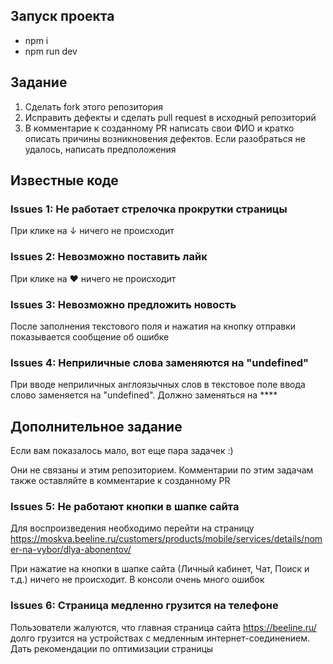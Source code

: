 ## Запуск проекта
* npm i
* npm run dev

## Задание
1. Сделать fork этого репозитория
2. Исправить дефекты и сделать pull request в исходный репозиторий
3. В комментарие к созданному PR написать свои ФИО и кратко описать причины возникновения дефектов. Если разобраться не удалось, написать предположения

## Известные коде
### Issues 1: Не работает стрелочка прокрутки страницы
При клике на ↓ ничего не происходит
### Issues 2: Невозможно поставить лайк
При клике на ❤️ ничего не происходит
### Issues 3: Невозможно предложить новость
После заполнения текстового поля и нажатия на кнопку отправки показывается сообщение об ошибке
### Issues 4: Неприличные слова заменяются на "undefined"
При вводе неприличных англоязычных слов в текстовое поле ввода слово заменяется на "undefined". Должно заменяться на ****

## Дополнительное задание
Если вам показалось мало, вот еще пара задачек :)

Они не связаны и этим репозиторием. Комментарии по этим задачам также оставляйте в комментарие к созданному PR
### Issues 5: Не работают кнопки в шапке сайта
Для воспроизведения необходимо перейти на страницу https://moskva.beeline.ru/customers/products/mobile/services/details/nomer-na-vybor/dlya-abonentov/

При нажатие на кнопки в шапке сайта (Личный кабинет, Чат, Поиск и т.д.) ничего не происходит. В консоли очень много ошибок
### Issues 6: Страница медленно грузится на телефоне
Пользователи жалуются, что главная страница сайта https://beeline.ru/ долго грузится на устройствах с медленным интернет-соединением.
Дать рекомендации по оптимизации страницы

